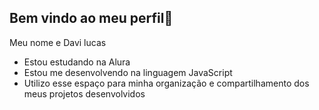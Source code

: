 ## Bem vindo ao meu perfil🐊

Meu nome e Davi lucas

- Estou estudando na Alura
- Estou me desenvolvendo na linguagem JavaScript
- Utilizo esse espaço para minha organização e compartilhamento dos meus projetos desenvolvidos
